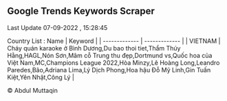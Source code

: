 

## Google Trends Keywords Scraper 
 
Last Update 07-09-2022 , 15:28:45

Country List :
 Name  | Keyword |
| ------------- | ------------- |
| VIETNAM | Cháy quán karaoke ở Bình Dương,Du bao thoi tiet,Thẩm Thúy Hằng,HAGL,Nón Sơn,Mâm cỗ Trung thu đẹp,Dortmund vs,Quốc hoa của Việt Nam,MC,Champions League 2022,Hòa Minzy,Lê Hoàng Long,Leandro Paredes,Bão,Adriana Lima,Lý Dịch Phong,Hoa hậu Đỗ Mỹ Linh,Gin Tuấn Kiệt,Yên Nhật,Công Lý |



© Abdul Muttaqin 
